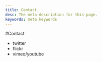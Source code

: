 ```yaml
---
title: Contact.
desc: The meta description for this page.
keywords: meta keywords
---
```


#Contact

- twitter
- flickr
- vimeo/youtube

